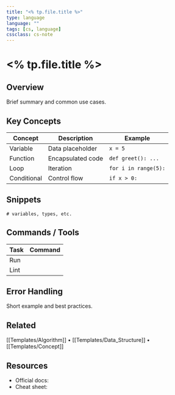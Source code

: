 ```yaml
---
title: "<% tp.file.title %>"
type: language
language: ""
tags: [cs, language]
cssclass: cs-note
---
```


# <% tp.file.title %>

## Overview
Brief summary and common use cases.

## Key Concepts
| Concept | Description | Example |
|---------|-------------|---------|
| Variable | Data placeholder | `x = 5` |
| Function | Encapsulated code | `def greet(): ...` |
| Loop | Iteration | `for i in range(5):` |
| Conditional | Control flow | `if x > 0:` |

## Snippets
```text
# variables, types, etc.
```

## Commands / Tools
| Task | Command |
|------|---------|
| Run |  |
| Lint |  |

## Error Handling
Short example and best practices.

## Related
[[Templates/Algorithm]] • [[Templates/Data_Structure]] • [[Templates/Concept]]

## Resources
- Official docs:  
- Cheat sheet: 

